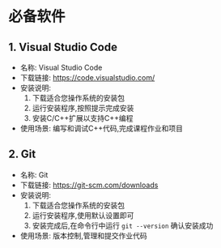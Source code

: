 # 必备软件

## 1. Visual Studio Code

- 名称: Visual Studio Code
- 下载链接: https://code.visualstudio.com/
- 安装说明: 
  1. 下载适合您操作系统的安装包
  2. 运行安装程序,按照提示完成安装
  3. 安装C/C++扩展以支持C++编程
- 使用场景: 编写和调试C++代码,完成课程作业和项目

## 2. Git

- 名称: Git
- 下载链接: https://git-scm.com/downloads
- 安装说明:
  1. 下载适合您操作系统的安装包
  2. 运行安装程序,使用默认设置即可
  3. 安装完成后,在命令行中运行 `git --version` 确认安装成功
- 使用场景: 版本控制,管理和提交作业代码